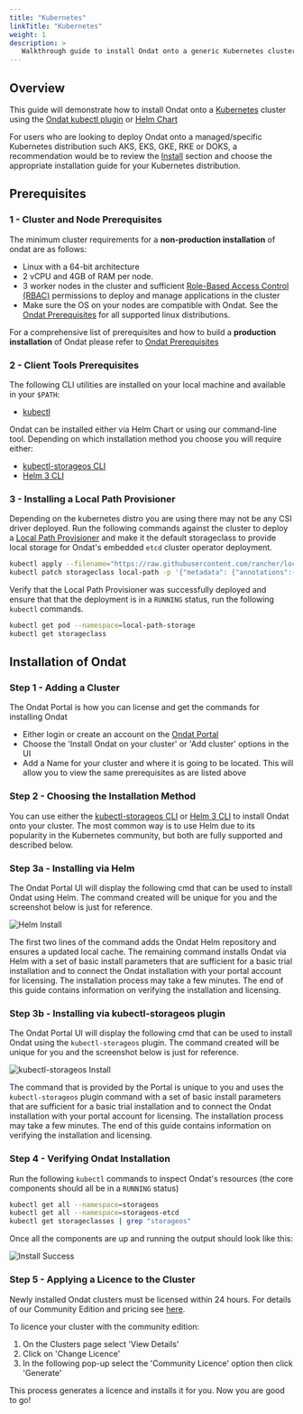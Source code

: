 ```yaml
---
title: "Kubernetes"
linkTitle: "Kubernetes"
weight: 1
description: >
   Walkthrough guide to install Ondat onto a generic Kubernetes cluster.
---
```

## Overview

This guide will demonstrate how to install Ondat onto a
[Kubernetes](https://kubernetes.io/docs/setup/) cluster using the [Ondat
kubectl plugin](/docs/reference/kubectl-plugin/) or [Helm
Chart](https://helm.sh/docs/intro/install/)
  
For users who are looking to deploy Ondat onto a managed/specific Kubernetes
distribution such AKS, EKS, GKE, RKE or DOKS, a recommendation would be to
review the [Install](https://docs.ondat.io/docs/install/) section and choose
the appropriate installation guide for your Kubernetes distribution.

## Prerequisites

### 1 - Cluster and Node Prerequisites

The minimum cluster requirements for a **non-production installation** of ondat
are as follows:

* Linux with a 64-bit architecture
* 2 vCPU and 4GB of RAM per node.
* 3 worker nodes in the cluster and sufficient [Role-Based Access Control
(RBAC)](https://kubernetes.io/docs/reference/access-authn-authz/rbac/)
permissions to deploy and manage applications in the cluster
* Make sure the OS on your nodes are compatible with Ondat. See the [Ondat
Prerequisites](https://docs.ondat.io/docs/prerequisites/) for all supported
linux distributions.

For a comprehensive list of prerequisites and how to build a **production
installation** of Ondat please refer to [Ondat
Prerequisites](https://docs.ondat.io/docs/prerequisites/)

### 2 - Client Tools Prerequisites

The following CLI utilities are installed on your local machine and available
in your `$PATH`:

* [kubectl](https://kubernetes.io/docs/tasks/tools/#kubectl)

Ondat can be installed either via Helm Chart or using our command-line tool.
Depending on which installation method you choose you will require either:

* [kubectl-storageos CLI](/docs/reference/kubectl-plugin/)
* [Helm 3 CLI](https://helm.sh/docs/intro/install/)

### 3 - Installing a Local Path Provisioner

Depending on the kubernetes distro you are using there may not be any CSI
driver deployed. Run the following commands against the cluster to deploy a
[Local Path Provisioner](https://github.com/rancher/local-path-provisioner) and
make it the default storageclass to provide local storage for Ondat's embedded
`etcd` cluster operator deployment.

```bash  
kubectl apply --filename="https://raw.githubusercontent.com/rancher/local-path-provisioner/v0.0.22/deploy/local-path-storage.yaml"
kubectl patch storageclass local-path -p '{"metadata": {"annotations":{"storageclass.kubernetes.io/is-default-class":"true"}}}'
```

Verify that the Local Path Provisioner was successfully deployed and ensure
that that the deployment is in a  `RUNNING` status, run the following `kubectl`
commands.

```bash
kubectl get pod --namespace=local-path-storage
kubectl get storageclass
```

## Installation of Ondat

### Step 1 - Adding a Cluster

The Ondat Portal is how you can license and get the commands for installing Ondat

* Either login or create an account on the [Ondat Portal](https://portal.ondat.io/)
* Choose the 'Install Ondat on your cluster' or 'Add cluster' options in the UI
* Add a Name for your cluster and where it is going to be located.  This will
allow you to view the same prerequisites as are listed above

### Step 2 - Choosing the Installation Method

You can use either the [kubectl-storageos CLI](/docs/reference/kubectl-plugin/)
or [Helm 3 CLI](https://helm.sh/docs/intro/install/) to install Ondat onto your
cluster.  The most common way is to use Helm due to its popularity in the
Kubernetes community, but both are fully supported and described below.

### Step 3a - Installing via Helm

The Ondat Portal UI will display the following cmd that can be used to install
Ondat using Helm. The command created will be unique for you and the screenshot
below is just for reference.

![Helm Install](/images/docs/install/HelmInstall.png)

The first two lines of the command adds the Ondat Helm repository and ensures a
updated local cache.  The remaining command installs Ondat via Helm with a set
of basic install parameters that are sufficient for a basic trial installation
and to connect the Ondat installation with your portal account for licensing.
The installation process may take a few minutes. The end of this guide contains
information on verifying the installation and licensing.

### Step 3b - Installing via kubectl-storageos plugin

The Ondat Portal UI will display the following cmd that can be used to install
Ondat using the `kubectl-storageos` plugin.  The command created will be unique
for you and the screenshot below is just for reference.

![kubectl-storageos Install](/images/docs/install/PluginInstall.png)

The command that is provided by the Portal is unique to you and uses the
`kubectl-storageos` plugin command with a set of basic install parameters that
are sufficient for a basic trial installation and to connect the Ondat
installation with your portal account for licensing. The installation process
may take a few minutes. The end of this guide contains information on verifying
the installation and licensing.

### Step 4 - Verifying Ondat Installation

Run the following `kubectl` commands to inspect Ondat's resources (the core
components should all be in a `RUNNING` status)

```bash
kubectl get all --namespace=storageos
kubectl get all --namespace=storageos-etcd
kubectl get storageclasses | grep "storageos"
```

Once all the components are up and running the output should look like this:

![Install Success](/images/docs/install/InstallSuccess.png)

### Step 5 - Applying a Licence to the Cluster

Newly installed Ondat clusters must be licensed within 24 hours. For details of
our Community Edition and pricing see [here](https://www.ondat.io/pricing).

To licence your cluster with the community edition:

1. On the Clusters page select 'View Details'
1. Click on 'Change Licence'
1. In the following pop-up select the 'Community Licence' option then click 'Generate'

This process generates a licence and installs it for you. Now you are good to
go!
